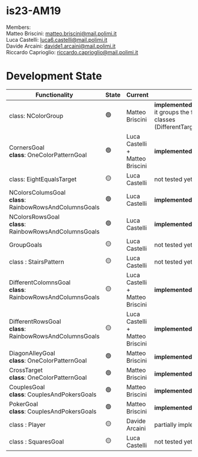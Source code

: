 # is23-AM19

Members: <br>
  Matteo Briscini: matteo.briscini@mail.polimi.it <br>
  Luca Castelli: luca6.castelli@mail.polimi.it <br>
  Davide Arcaini: davide1.arcaini@mail.polimi.it <br>
  Riccardo Caprioglio: riccardo.caprioglio@mail.polimi.it <br>

# Development State

| Functionality                                                      | State          | Current                         | Comment                                                                                                                           |
|--------------------------------------------------------------------|----------------|---------------------------------|-----------------------------------------------------------------------------------------------------------------------------------|
| class: NColorGroup                                                 | :green_circle: | Matteo Briscini                 | <b>implemented && tested</b><br/> it groups the funcionalities of previouse classes (DifferentTarget,EqualTarget,NElementsTarget) |
| CornersGoal <br> <b>class</b>: OneColorPatternGoal                 | :green_circle: | Luca Castelli + Matteo Briscini | <b>implemented && tested</b>                                                                                                        |
| class: EightEqualsTarget                                           | :yellow_circle: | Luca Castelli                  | not tested yet                                                                                                                    |
| NColorsColumsGoal <br> <b>class</b>: RainbowRowsAndColumnsGoals    | :green_circle: | Luca Castelli           | <b>implemented && tested</b>                                                                                                         |
| NColorsRowsGoal <br> <b>class</b>: RainbowRowsAndColumnsGoals      | :green_circle: | Luca Castelli           | <b>implemented && tested</b>                                                                                                            |
| GroupGoals                                                         | :yellow_circle: | Luca Castelli                   | not tested yet                                                                                                                    |
| class : StairsPattern                                              | :yellow_circle: | Luca Castelli                   | not tested yet                                                                                                                    |
| DifferentColomnsGoal <br> <b>class</b>: RainbowRowsAndColumnsGoals | :yellow_circle: | Luca Castelli + Matteo Briscini | <b>implemented && tested</b>                                                                                                          |
| DifferentRowsGoal  <br> <b>class</b>: RainbowRowsAndColumnsGoals   | :yellow_circle: | Luca Castelli + Matteo Briscini  | <b>implemented && tested</b>                                                                                                            |
| DiagonAlleyGoal <br> <b>class</b>: OneColorPatternGoal             | :green_circle: | Matteo Briscini                 | <b>implemented && tested</b>                                                                                                            |
| CrossTarget   <br> <b>class</b>: OneColorPatternGoal               | :green_circle: | Matteo Briscini                 | <b>implemented && tested</b>                                                                                                             |
| CouplesGoal <br> <b>class</b>: CouplesAndPokersGoals               | :green_circle: | Matteo Briscini                 | <b>implemented && tested</b>                                                                                                           |
| PokerGoal <br> <b>class</b>: CouplesAndPokersGoals                 | :green_circle: | Matteo Briscini                 | <b>implemented && tested</b>                                                                                                            |
| class : Player                                                     | :yellow_circle: | Davide Arcaini                  | partially implemented && tested                                                                                                   |
| class : SquaresGoal                                                | :yellow_circle: | Luca Castelli                   | not tested yet                                                                                                                    |
